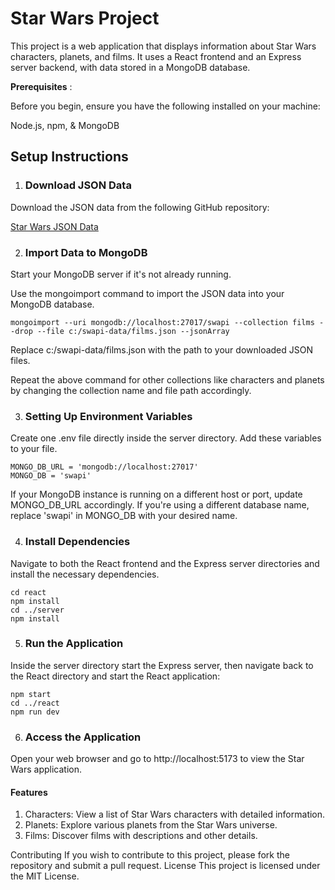 # Star Wars Project
This project is a web application that displays information about Star Wars characters, planets, and films. It uses a React frontend and an Express server backend, with data stored in a MongoDB database.

**Prerequisites** :

Before you begin, ensure you have the following installed on your machine:

Node.js, npm, &
MongoDB

## Setup Instructions
1. ### Download JSON Data
Download the JSON data from the following GitHub repository:

[Star Wars JSON Data](https://github.com/olaekdahl/swapi/tree/master/json-data)

2. ### Import Data to MongoDB


Start your MongoDB server if it's not already running.


Use the mongoimport command to import the JSON data into your MongoDB database.


    mongoimport --uri mongodb://localhost:27017/swapi --collection films --drop --file c:/swapi-data/films.json --jsonArray

Replace c:/swapi-data/films.json with the path to your downloaded JSON files.

Repeat the above command for other collections like characters and planets by changing the collection name and file path accordingly.

3. ### Setting Up Environment Variables

Create one .env file directly inside the server directory. Add these variables to your file.

    MONGO_DB_URL = 'mongodb://localhost:27017'
    MONGO_DB = 'swapi'

If your MongoDB instance is running on a different host or port, update MONGO_DB_URL accordingly.
If you're using a different database name, replace 'swapi' in MONGO_DB with your desired name.

4. ### Install Dependencies
Navigate to both the React frontend and the Express server directories and install the necessary dependencies.
    
    cd react
    npm install
    cd ../server
    npm install


5. ### Run the Application
Inside the server directory start the Express server, then navigate back to the React directory and start the React application:


    npm start
    cd ../react
    npm run dev


6. ### Access the Application
Open your web browser and go to http://localhost:5173 to view the Star Wars application.
#### Features

1. Characters: View a list of Star Wars characters with detailed information.
2. Planets: Explore various planets from the Star Wars universe.
3. Films: Discover films with descriptions and other details.

Contributing
If you wish to contribute to this project, please fork the repository and submit a pull request.
License
This project is licensed under the MIT License.
